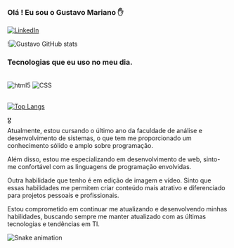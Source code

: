 ### Olá ! Eu sou o Gustavo Mariano ✋

[![LinkedIn](https://img.shields.io/badge/LinkedIn-0077B5?style=for-the-badge&logo=linkedin&logoColor=white)](https://www.linkedin.com/in/gustavo-mariano-4a0877210/)


!![Gustavo GitHub stats](https://github-readme-stats.vercel.app/api?username=gustavosp120&show_icons=true&theme=tokyonight)

### Tecnologias que eu uso no meu dia.

<div style = "display inline_block"><br/>
<img aling= "center" alt = "html5" src = "https://img.shields.io/badge/HTML5-E34F26?style=for-the-badge&logo=html5&logoColor=white"/>
<img aling= "center" alt = "CSS" src = "https://img.shields.io/badge/CSS-239120?&style=for-the-badge&logo=css3&logoColor=white"/>
</div><br/>

[![Top Langs](https://github-readme-stats.vercel.app/api/top-langs/?username=gustavosp120)](https://github.com/gustavosp120?tab=repositories)

🎖️<br>
Atualmente, estou cursando o último ano da faculdade de análise e desenvolvimento de sistemas, o que tem me proporcionado um conhecimento sólido e amplo sobre programação.

Além disso, estou me especializando em desenvolvimento de web, sinto-me confortável com as linguagens de programação envolvidas.

Outra habilidade que tenho é em edição de imagem e vídeo. Sinto que essas habilidades me permitem criar conteúdo mais atrativo e diferenciado para projetos pessoais e profissionais.

Estou comprometido em continuar me atualizando e desenvolvendo minhas habilidades, buscando sempre me manter atualizado com as últimas tecnologias e tendências em TI.


![Snake animation](https://github.com/gustavosp120/gustavosp120/blob/output/github-contribution-grid-snake.svg)
